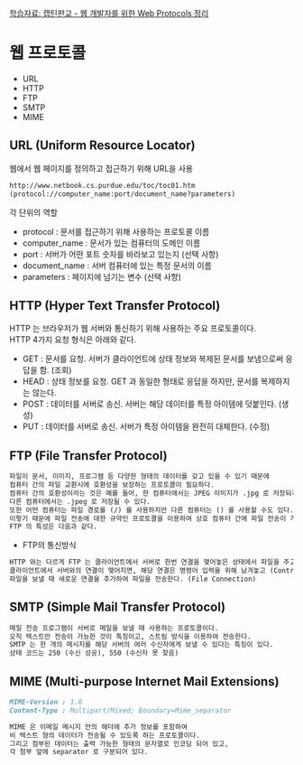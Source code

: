 [학습자료: 캡틴판교 - 웹 개발자를 위한 Web Protocols 정리](https://joshua1988.github.io/web-development/web-protocols/)

# 웹 프로토콜
- URL
- HTTP
- FTP
- SMTP
- MIME

## URL (Uniform Resource Locator)
웹에서 웹 페이지를 정의하고 접근하기 위해 URL을 사용

```markdown
http://www.netbook.cs.purdue.edu/toc/toc01.htm
(protocol://computer_name:port/document_name?parameters)
```
각 단위의 역할
- protocol : 문서를 접근하기 위해 사용하는 프로토콜 이름
- computer_name : 문서가 있는 컴퓨터의 도메인 이름
- port : 서버가 어떤 포트 숫자를 바라보고 있는지 (선택 사항)
- document_name : 서버 컴퓨터에 있는 특정 문서의 이름
- parameters : 페이지에 넘기는 변수 (선택 사항)

## HTTP (Hyper Text Transfer Protocol)
HTTP 는 브라우저가 웹 서버와 통신하기 위해 사용하는 주요 프로토콜이다. <br/>
HTTP 4가지 요청 형식은 아래와 같다.

- GET : 문서를 요청. 서버가 클라이언트에 상태 정보와 복제된 문서를 보냄으로써 응답을 함. (조회)
- HEAD : 상태 정보를 요청. GET 과 동일한 형태로 응답을 하지만, 문서를 복제하지는 않는다.
- POST : 데이터를 서버로 송신. 서버는 해당 데이터를 특정 아이템에 덧붙인다. (생성)
- PUT : 데이터를 서버로 송신. 서버가 특정 아이템을 완전히 대체한다. (수정)

## FTP (File Transfer Protocol)
```markdown
파일이 문서, 이미지, 프로그램 등 다양한 형태의 데이터를 갖고 있을 수 있기 때문에 
컴퓨터 간의 파일 교환시에 호환성을 보장하는 프로토콜이 필요하다. 
컴퓨터 간의 호환성이라는 것은 예를 들어, 한 컴퓨터에서는 JPEG 이미지가 .jpg 로 저장되지만 
다른 컴퓨터에서는 .jpeg 로 저장될 수 있다. 
또한 어떤 컴퓨터는 파일 경로를 (/) 를 사용하지만 다른 컴퓨터는 () 를 사용할 수도 있다. 
이렇기 때문에 파일 전송에 대한 규약인 프로토콜을 이용하여 상호 컴퓨터 간에 파일 전송이 가능하다. 
FTP 의 특성은 다음과 같다.
```

- FTP의 통신방식
```markdown
HTTP 와는 다르게 FTP 는 클라이언트에서 서버로 한번 연결을 맺어놓은 상태에서 파일을 주고 받는 것이 아니라.
클라이언트에서 서버와의 연결이 맺어지면, 해당 연결은 명령어 입력을 위해 남겨놓고 (Control Connection),
파일을 보낼 때 새로운 연결을 추가하여 파일을 전송한다. (File Connection)
```

## SMTP (Simple Mail Transfer Protocol)
```markdown
메일 전송 프로그램이 서버로 메일을 보낼 때 사용하는 프로토콜이다. 
오직 텍스트만 전송이 가능한 것이 특징이고, 스트림 방식을 이용하여 전송한다. 
SMTP 는 한 개의 메시지를 해당 서버의 여러 수신자에게 보낼 수 있다는 특징이 있다. 
상태 코드는 250 (수신 성공), 550 (수신자 못 찾음)
```

## MIME (Multi-purpose Internet Mail Extensions)
```markdown
MIME-Version : 1.0
Content-Type : Multipart/Mixed; Boundary=Mime_separator
```
```markdown
MIME 은 이메일 메시지 안의 헤더에 추가 정보를 포함하여 
비 텍스트 형의 데이터가 전송될 수 있도록 하는 프로토콜이다. 
그리고 첨부된 데이터는 출력 가능한 형태의 문자열로 인코딩 되어 있고, 
각 첨부 앞에 separator 로 구분되어 있다.
```